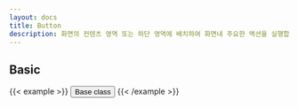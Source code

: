 ```yaml
---
layout: docs
title: Button
description: 화면의 컨텐츠 영역 또는 하단 영역에 배치하여 화면내 주요한 액션을 실행합니다.
---
```


## Basic

{{< example >}}
<button type="button" class="btn">Base class</button>
{{< /example >}}